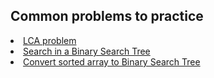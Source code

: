 ## Common problems to practice
<li><a href="https://leetcode.com/problems/lowest-common-ancestor-of-a-binary-search-tree/">LCA problem</a></li>
<li><a href="https://leetcode.com/problems/search-in-a-binary-search-tree/">Search in a Binary Search Tree</a></li>
<li><a href="https://leetcode.com/problems/convert-sorted-array-to-binary-search-tree/">Convert sorted array to Binary Search Tree</a></li>
